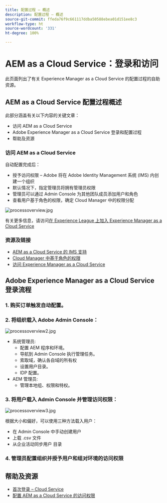 ```yaml
---
title: 配置过程 – 概述
description: 配置过程 – 概述
source-git-commit: ffeda76f9c661117ddba50588ebea01d151ee8c3
workflow-type: ht
source-wordcount: '331'
ht-degree: 100%

---
```



# AEM as a Cloud Service：登录和访问

此页面列出了有关 Experience Manager as a Cloud Service 的配置过程的自助资源。

## AEM as a Cloud Service 配置过程概述

此部分涵盖有关以下内容的关键文章：

* 访问 AEM as a Cloud Service
* Adobe Experience Manager as a Cloud Service 登录和配置过程
* 帮助及资源


### 访问 AEM as a Cloud Service

自动配置完成后：

* 授予访问权限 – Adobe 将在 Adobe Identity Management 系统 (IMS) 内创建一个组织
* 默认情况下，指定管理员将拥有管理员权限
* 管理员可以通过 Admin Console 为其他团队成员添加用户和角色
* 查看用户基于角色的权限，确定 Cloud Manager 中的权限分配

![processoverview.jpg](assets/processOverview.jpg)


有关更多信息，请访问[在 Experience League 上加入 Experience Manager as a Cloud Service](https://experienceleague.adobe.com/docs/experience-manager-cloud-service/onboarding/home.html?lang=zh-Hans)

### 资源及链接

* [AEM as a Cloud Service 的 IMS 支持](https://experienceleague.adobe.com/docs/experience-manager-cloud-service/security/ims-support.html?lang=zh-Hans)
* [Cloud Manager 中基于角色的权限](https://experienceleague.adobe.com/docs/experience-manager-cloud-service/onboarding/what-is-required/role-based-permissions.html?lang=zh-Hans#what-is-required)
* [访问 Experience Manager as a Cloud Service](https://experienceleague.adobe.com/docs/experience-manager-cloud-service/onboarding/getting-access/navigation.html?lang=zh-Hans#getting-access)


## Adobe Experience Manager as a Cloud Service 登录流程

### 1. 购买订单触发自动配置。

### 2. 将组织载入 Adobe Admin Console：

![processoverview2.jpg](assets/processOverview2.jpg)

* 系统管理员:
   * 配置 AEM 程序和环境。
   * 导航到 Admin Console 执行管理任务。
   * 索取域，确认各自域的所有权
   * 设置用户目录。
   * IDP 配置。
* AEM 管理员:
   * 管理本地组、权限和特权。

### 3. 将用户载入 Admin Console 并管理访问权限：

![processoverview3.jpg](assets/processOverview3.jpg)

根据大小和偏好，可以使用三种方法载入用户：
* 在 Admin Console 中手动创建用户
* 上载 .csv 文件
* 从企业活动同步用户
目录

### 4. 管理员配置组织并授予用户和组对环境的访问权限

## 帮助及资源

* [首次登录 – Cloud Service](/help/journey-onboarding/sysadmin/learning-path-aem-users.md)
* [配置 AEM as a Cloud Service 的访问权限](https://experienceleague.adobe.com/docs/experience-manager-learn/cloud-service/accessing/overview.html?lang=zh-Hans#accessing)
